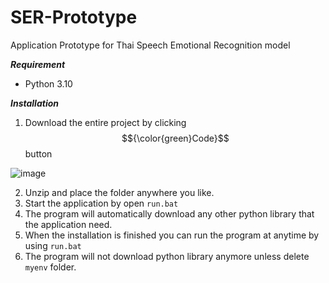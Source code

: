 # SER-Prototype
Application Prototype for Thai Speech Emotional Recognition model

***Requirement***
- Python 3.10

***Installation***
1. Download the entire project by clicking $${\color{green}Code}$$ button

![image](https://github.com/user-attachments/assets/7d7873d9-826f-4537-95f6-13b18d2a3891)

2. Unzip and place the folder anywhere you like.
3. Start the application by open <code>run.bat</code>
4. The program will automatically download any other python library that the application need.
5. When the installation is finished you can run the program at anytime by using <code>run.bat</code>
6. The program will not download python library anymore unless delete <code>myenv</code> folder.
